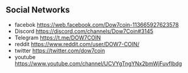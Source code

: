 <!DOCTYPE html>
<html lang="en">
<head>
    <meta charset="UTF-8">
    
</head>
<body>
  
  <h2>Social Networks</h2>
<ul>
    <li>facebok <a href="https://web.facebook.com/Dow7coin-113665927623578">https://web.facebook.com/Dow7coin-113665927623578</a></li>
    <li>Discord <a href="https://discord.com/channels/Dow7Coin#3145 ">https://discord.com/channels/Dow7Coin#3145 </a></li>
    <li>Telegram <a href="https://t.me/DOW7COIN">https://t.me/DOW7COIN</a></li>
    <li>reddit <a href="https://www.reddit.com/user/DOW7-COIN/">https://www.reddit.com/user/DOW7-COIN/</a></li>
    <li>twitter <a href="https://twitter.com/dow7coin">https://twitter.com/dow7coin</a></li>
    <li>youtube <a href="https://www.youtube.com/channel/UCVYgTngYNx2bmWjFuvfIbdg">https://www.youtube.com/channel/UCVYgTngYNx2bmWjFuvfIbdg</a></li>
</ul>




</body>
</html>
